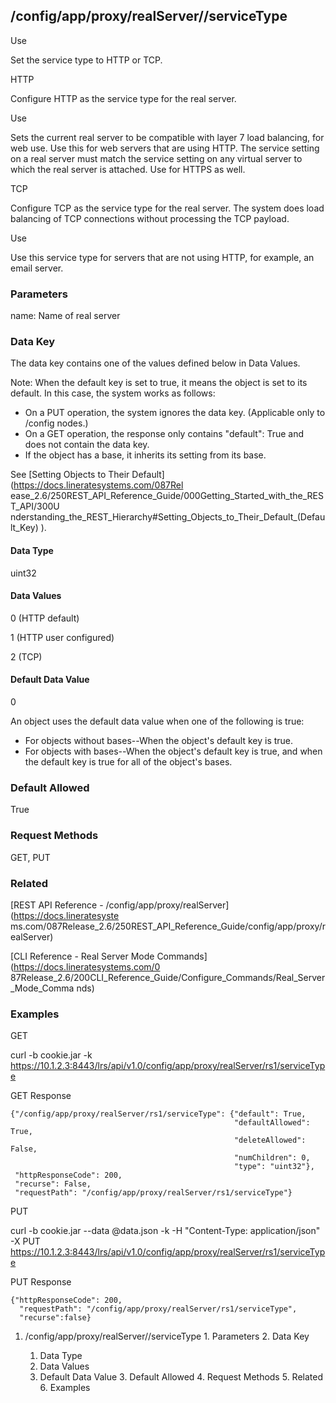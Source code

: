 ## /config/app/proxy/realServer/<name>/serviceType

Use

Set the service type to HTTP or TCP.

HTTP

Configure HTTP as the service type for the real server.

Use

Sets the current real server to be compatible with layer 7 load balancing, for
web use. Use this for web servers that are using HTTP. The service setting on
a real server must match the service setting on any virtual server to which
the real server is attached. Use for HTTPS as well.

TCP

Configure TCP as the service type for the real server. The system does load
balancing of TCP connections without processing the TCP payload.

Use

Use this service type for servers that are not using HTTP, for example, an
email server.

### Parameters

name: Name of real server

### Data Key

The data key contains one of the values defined below in Data Values.

Note: When the default key is set to true, it means the object is set to its
default. In this case, the system works as follows:

  * On a PUT operation, the system ignores the data key. (Applicable only to /config nodes.)
  * On a GET operation, the response only contains "default": True and does not contain the data key.
  * If the object has a base, it inherits its setting from its base.

See [Setting Objects to Their Default](https://docs.lineratesystems.com/087Rel
ease_2.6/250REST_API_Reference_Guide/000Getting_Started_with_the_REST_API/300U
nderstanding_the_REST_Hierarchy#Setting_Objects_to_Their_Default_(Default_Key)
).

#### Data Type

uint32

#### Data Values

0 (HTTP default)

1 (HTTP user configured)

2 (TCP)

#### Default Data Value

0

An object uses the default data value when one of the following is true:

  * For objects without bases--When the object's default key is true.
  * For objects with bases--When the object's default key is true, and when the default key is true for all of the object's bases.

### Default Allowed

True

### Request Methods

GET, PUT

### Related

[REST API Reference - /config/app/proxy/realServer](https://docs.lineratesyste
ms.com/087Release_2.6/250REST_API_Reference_Guide/config/app/proxy/realServer)

[CLI Reference - Real Server Mode Commands](https://docs.lineratesystems.com/0
87Release_2.6/200CLI_Reference_Guide/Configure_Commands/Real_Server_Mode_Comma
nds)

### Examples

GET

curl -b cookie.jar -k
https://10.1.2.3:8443/lrs/api/v1.0/config/app/proxy/realServer/rs1/serviceType

GET Response

    
    {"/config/app/proxy/realServer/rs1/serviceType": {"default": True,
                                                      "defaultAllowed": True,
                                                      "deleteAllowed": False,
                                                      "numChildren": 0,
                                                      "type": "uint32"},
     "httpResponseCode": 200,
     "recurse": False,
     "requestPath": "/config/app/proxy/realServer/rs1/serviceType"}
    

PUT

curl -b cookie.jar --data @data.json -k -H "Content-Type: application/json" -X
PUT
https://10.1.2.3:8443/lrs/api/v1.0/config/app/proxy/realServer/rs1/serviceType

PUT Response

    
    {"httpResponseCode": 200,
      "requestPath": "/config/app/proxy/realServer/rs1/serviceType",
      "recurse":false}

  1. /config/app/proxy/realServer/<name>/serviceType
    1. Parameters
    2. Data Key
      1. Data Type
      2. Data Values
      3. Default Data Value
    3. Default Allowed
    4. Request Methods
    5. Related
    6. Examples

